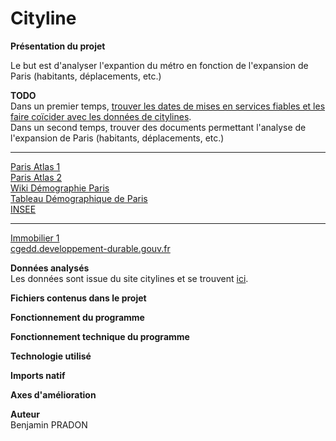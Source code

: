# Cityline
**Présentation du projet** <br />

Le but est d'analyser l'expantion du métro en fonction de l'expansion de Paris (habitants, déplacements, etc.) <br />

**TODO** <br />
Dans un premier temps, [trouver les dates de mises en services fiables et les faire coïcider avec les données de citylines](https://fr.wikipedia.org/wiki/M%C3%A9tro_de_Paris "Wikipedia"). <br />
Dans un second temps, trouver des documents permettant l'analyse de l'expansion de Paris (habitants, déplacements, etc.) <br />

<hr>

[Paris Atlas 1](http://paris-atlas-historique.fr/8.html) <br /> 
[Paris Atlas 2](http://paris-atlas-historique.fr/resources/tableau+population.jpg) <br />
[Wiki Démographie Paris](https://fr.wikipedia.org/wiki/D%C3%A9mographie_de_Paris) <br />
[Tableau Démographique de Paris](https://fr.wikipedia.org/wiki/Mod%C3%A8le:Tableau_D%C3%A9mographie_Paris#Carte) <br />
[INSEE](https://www.insee.fr/fr/statistiques/2012713)

<hr>

[Immobilier 1](https://politiquedulogement.com/2018/05/20-ans-de-hausse-des-prix-immobiliers-en-ile-de-france-a-qui-la-faute/) <br />
[cgedd.developpement-durable.gouv.fr](http://www.cgedd.developpement-durable.gouv.fr/prix-immobilier-evolution-a-long-terme-a1048.html) <br />


**Données analysés** <br />
Les données sont issue du site citylines et se trouvent [ici](https://www.citylines.co/data?city=paris#city "Cityline").

**Fichiers contenus dans le projet**

**Fonctionnement du programme**

**Fonctionnement technique du programme**

**Technologie utilisé**

**Imports natif**

**Axes d'amélioration**

**Auteur**<br />
Benjamin PRADON